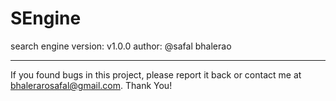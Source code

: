 # SEngine
search engine
version: v1.0.0
author: @safal bhalerao
*************************************
If you found bugs in this project, please report it back or contact me at bhalerarosafal@gmail.com.
Thank You!
